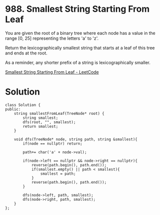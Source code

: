 # 988. Smallest String Starting From Leaf

You are given the root of a binary tree where each node has a value in the range [0, 25] representing the letters 'a' to 'z'.

Return the lexicographically smallest string that starts at a leaf of this tree and ends at the root.

As a reminder, any shorter prefix of a string is lexicographically smaller.

[Smallest String Starting From Leaf - LeetCode](https://leetcode.com/problems/smallest-string-starting-from-leaf/)

# Solution

```
class Solution {
public:
    string smallestFromLeaf(TreeNode* root) {
        string smallest;
        dfs(root, "", smallest);
        return smallest;
    }
    
    void dfs(TreeNode* node, string path, string &smallest){
        if(node == nullptr) return;
        
        path+= char('a' + node->val);
        
        if(node->left == nullptr && node->right == nullptr){
            reverse(path.begin(), path.end());
            if(smallest.empty() || path < smallest){
                smallest = path;
            }
            reverse(path.begin(), path.end());
        }
        
        dfs(node->left, path, smallest);
        dfs(node->right, path, smallest);
    }
};
```